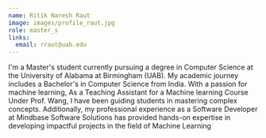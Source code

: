 ```yaml
---
name: Ritik Naresh Raut
image: images/profile_raut.jpg
role: master_s
links:
  email: rraut@uab.edu
---
```


I'm a Master's student currently pursuing a degree in Computer Science at the University of Alabama at Birmingham (UAB). My academic journey includes a Bachelor's in Computer Science from India. With a passion for machine learning, As a Teaching Assistant for a Machine learning Course Under Prof. Wang,  I have been guiding students in mastering complex concepts. Additionally, my professional experience as a Software Developer at Mindbase Software Solutions has provided hands-on expertise in developing impactful projects in the field of Machine Learning
